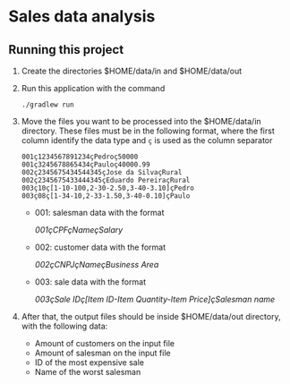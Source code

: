 # Sales data analysis

## Running this project

1. Create the directories $HOME/data/in and $HOME/data/out

2. Run this application with the command

    ```
    ./gradlew run
    ```

3. Move the files you want to be processed into the $HOME/data/in directory. These files must be in the following format, where the first column identify the data type and `ç` is used as the column separator

    ```
    001ç1234567891234çPedroç50000
    001ç3245678865434çPauloç40000.99
    002ç2345675434544345çJose da SilvaçRural
    002ç2345675433444345çEduardo PereiraçRural
    003ç10ç[1-10-100,2-30-2.50,3-40-3.10]çPedro
    003ç08ç[1-34-10,2-33-1.50,3-40-0.10]çPaulo
    ```

   * 001: salesman data with the format
  
        *001çCPFçNameçSalary*

    * 002: customer data with the format
  
        *002çCNPJçNameçBusiness Area*

    * 003: sale data with the format
  
        *003çSale IDç[Item ID-Item Quantity-Item Price]çSalesman name*


4. After that, the output files should be inside $HOME/data/out directory, with the following data:

    * Amount of customers on the input file
    * Amount of salesman on the input file
    * ID of the most expensive sale
    * Name of the worst salesman
